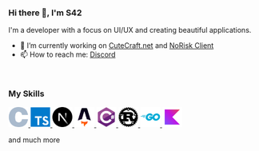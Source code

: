 ### Hi there 👋, I'm S42

I'm a developer with a focus on UI/UX and creating beautiful applications.

- 🔭 I’m currently working on [CuteCraft.net](https://discord.gg/cutecraft) and [NoRisk Client](https://norisk.gg)
- 📫 How to reach me: [Discord](https://discord.com/users/787306646417571860)

<br/>

### My Skills

<p align="left">
  <a href="https://www.cprogramming.com/" target="_blank" rel="noreferrer">
    <img src="https://raw.githubusercontent.com/devicons/devicon/master/icons/c/c-original.svg" alt="c" width="40" height="40"/>
  </a>
  <a href="https://www.typescriptlang.org/" target="_blank" rel="noreferrer">
    <img src="https://raw.githubusercontent.com/devicons/devicon/master/icons/typescript/typescript-original.svg" alt="typescript" width="40" height="40"/>
  </a>
  <a href="https://nextjs.org/" target="_blank" rel="noreferrer">
    <img src="https://raw.githubusercontent.com/devicons/devicon/master/icons/nextjs/nextjs-original.svg" alt="nextjs" width="40" height="40"/>
  </a>
  <a href="https://astro.build/" target="_blank" rel="noreferrer">
    <img src="https://raw.githubusercontent.com/devicons/devicon/master/icons/astro/astro-original.svg" alt="astro" width="40" height="40"/>
  </a>
  <a href="https://www.w3schools.com/cs/" target="_blank" rel="noreferrer">
    <img src="https://raw.githubusercontent.com/devicons/devicon/master/icons/csharp/csharp-original.svg" alt="csharp" width="40" height="40"/>
  </a>
  <a href="https://www.rust-lang.org" target="_blank" rel="noreferrer">
    <img src="https://raw.githubusercontent.com/devicons/devicon/refs/heads/master/icons/rust/rust-original.svg" alt="rust" width="40" height="40"/>
  </a>
  <a href="https://golang.org" target="_blank" rel="noreferrer">
    <img src="https://raw.githubusercontent.com/devicons/devicon/refs/heads/master/icons/go/go-original-wordmark.svg" alt="go" width="40" height="40"/>
  </a>
  <a href="https://kotlinlang.org" target="_blank" rel="noreferrer">
    <img src="https://raw.githubusercontent.com/devicons/devicon/refs/heads/master/icons/kotlin/kotlin-original.svg" alt="kotlin" width="40" height="40"/>
  </a>
</p>
<p>and much more</p>

<br/>
